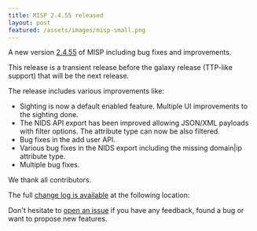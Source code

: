 ```yaml
---
title: MISP 2.4.55 released
layout: post
featured: /assets/images/misp-small.png
---
```


A new version [2.4.55](https://github.com/MISP/MISP/tree/v2.4.55) of MISP including bug fixes and improvements.

This release is a transient release before the galaxy release (TTP-like support) that will be the next release.

The release includes various improvements like:

- Sighting is now a default enabled feature. Multiple UI improvements to the sighting done.
- The NIDS API export has been improved allowing JSON/XML payloads with filter options. The attribute type can now be also filtered.
- Bug fixes in the add user API.
- Various bug fixes in the NIDS export including the missing domain|ip attribute type.
- Multiple bug fixes.

We thank all contributors.

The full [change log is available](http://www.misp-project.org/Changelog.txt) at the following location:

Don't hesitate to [open an issue](https://github.com/MISP/MISP/issues) if you have any feedback, found a bug or want to propose new features.
